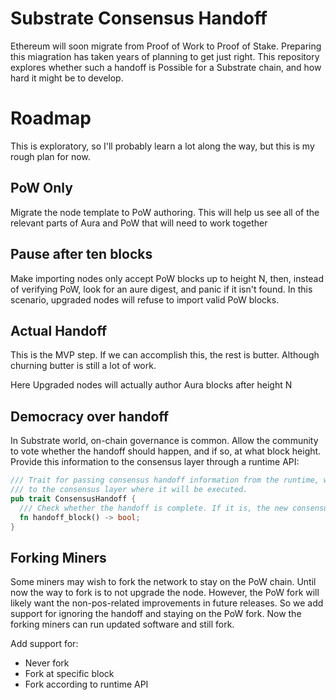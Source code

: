 # Substrate Consensus Handoff

Ethereum will soon migrate from Proof of Work to Proof of Stake. Preparing this miagration has taken years of planning to get just right. This repository explores whether such a handoff is Possible for a Substrate chain, and how hard it might be to develop.

# Roadmap

This is exploratory, so I'll probably learn a lot along the way, but this is my rough plan for now.

## PoW Only
Migrate the node template to PoW authoring. This will help us see all of the relevant parts of Aura and PoW that will need to work together

## Pause after ten blocks
Make importing nodes only accept PoW blocks up to height N, then, instead of verifying PoW, look for an aure digest, and panic if it isn't found. In this scenario, upgraded nodes will refuse to import valid PoW blocks.

## Actual Handoff
This is the MVP step. If we can accomplish this, the rest is butter. Although churning butter is still a lot of work.

Here Upgraded nodes will actually author Aura blocks after height N

## Democracy over handoff
In Substrate world, on-chain governance is common. Allow the community to vote whether the handoff should happen, and if so, at what block height. Provide this information to the consensus layer through a runtime API:

```Rust
/// Trait for passing consensus handoff information from the runtime, where the vote occurs
/// to the consensus layer where it will be executed.
pub trait ConsensusHandoff {
  /// Check whether the handoff is complete. If it is, the new consensus logic should be used.
  fn handoff_block() -> bool;
}
```

## Forking Miners
Some miners may wish to fork the network to stay on the PoW chain. Until now the way to fork is to not upgrade the node. However, the PoW fork will likely want the non-pos-related improvements in future releases. So we add support for ignoring the handoff and staying on the PoW fork. Now the forking miners can run updated software and still fork.

Add support for:
* Never fork
* Fork at specific block
* Fork according to runtime API